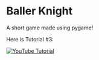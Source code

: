 # Baller Knight
A short game made using pygame!

Here is Tutorial #3:

[![YouTube Tutorial](https://img.youtube.com/vi/hM3dL5XEk5E/0.jpg)](https://www.youtube.com/watch?v=hM3dL5XEk5E)

